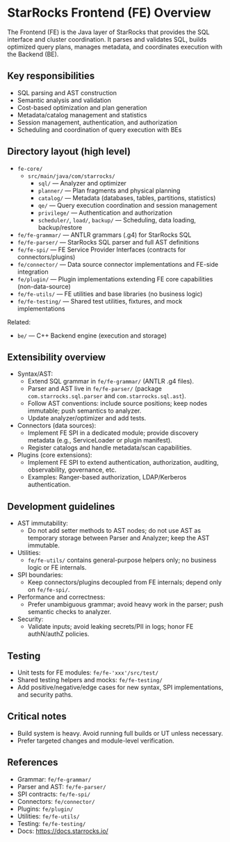 # StarRocks Frontend (FE) Overview

The Frontend (FE) is the Java layer of StarRocks that provides the SQL interface and cluster coordination. It parses and validates SQL, builds optimized query plans, manages metadata, and coordinates execution with the Backend (BE).

## Key responsibilities
- SQL parsing and AST construction
- Semantic analysis and validation
- Cost-based optimization and plan generation
- Metadata/catalog management and statistics
- Session management, authentication, and authorization
- Scheduling and coordination of query execution with BEs

## Directory layout (high level)
- `fe-core/`
  - `src/main/java/com/starrocks/`
    - `sql/` — Analyzer and optimizer
    - `planner/` — Plan fragments and physical planning
    - `catalog/` — Metadata (databases, tables, partitions, statistics)
    - `qe/` — Query execution coordination and session management
    - `privilege/` — Authentication and authorization
    - `scheduler/`, `load/`, `backup/` — Scheduling, data loading, backup/restore
- `fe/fe-grammar/` — ANTLR grammars (.g4) for StarRocks SQL
- `fe/fe-parser/` — StarRocks SQL parser and full AST definitions
- `fe/fe-spi/` — FE Service Provider Interfaces (contracts for connectors/plugins)
- `fe/connector/` — Data source connector implementations and FE-side integration
- `fe/plugin/` — Plugin implementations extending FE core capabilities (non-data-source)
- `fe/fe-utils/` — FE utilities and base libraries (no business logic)
- `fe/fe-testing/` — Shared test utilities, fixtures, and mock implementations

Related:
- `be/` — C++ Backend engine (execution and storage)

## Extensibility overview
- Syntax/AST:
  - Extend SQL grammar in `fe/fe-grammar/` (ANTLR .g4 files).
  - Parser and AST live in `fe/fe-parser/` (package `com.starrocks.sql.parser` and `com.starrocks.sql.ast`).
  - Follow AST conventions: include source positions; keep nodes immutable; push semantics to analyzer.
  - Update analyzer/optimizer and add tests.
- Connectors (data sources):
  - Implement FE SPI in a dedicated module; provide discovery metadata (e.g., ServiceLoader or plugin manifest).
  - Register catalogs and handle metadata/scan capabilities.
- Plugins (core extensions):
  - Implement FE SPI to extend authentication, authorization, auditing, observability, governance, etc.
  - Examples: Ranger-based authorization, LDAP/Kerberos authentication.

## Development guidelines
- AST immutability:
  - Do not add setter methods to AST nodes; do not use AST as temporary storage between Parser and Analyzer; keep the AST immutable.
- Utilities:
  - `fe/fe-utils/` contains general-purpose helpers only; no business logic or FE internals.
- SPI boundaries:
  - Keep connectors/plugins decoupled from FE internals; depend only on `fe/fe-spi/`.
- Performance and correctness:
  - Prefer unambiguous grammar; avoid heavy work in the parser; push semantic checks to analyzer.
- Security:
  - Validate inputs; avoid leaking secrets/PII in logs; honor FE authN/authZ policies.

## Testing
- Unit tests for FE modules: `fe/fe-'xxx'/src/test/`
- Shared testing helpers and mocks: `fe/fe-testing/`
- Add positive/negative/edge cases for new syntax, SPI implementations, and security paths.

## Critical notes
- Build system is heavy. Avoid running full builds or UT unless necessary.
- Prefer targeted changes and module-level verification.

## References
- Grammar: `fe/fe-grammar/`
- Parser and AST: `fe/fe-parser/`
- SPI contracts: `fe/fe-spi/`
- Connectors: `fe/connector/`
- Plugins: `fe/plugin/`
- Utilities: `fe/fe-utils/`
- Testing: `fe/fe-testing/`
- Docs: https://docs.starrocks.io/
